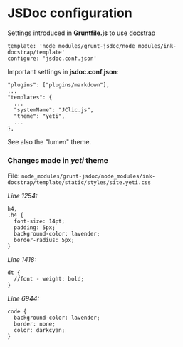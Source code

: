 
JSDoc configuration
===================

Settings introduced in __Gruntfile.js__ to use [docstrap](https://github.com/terryweiss/docstrap)

```
template: 'node_modules/grunt-jsdoc/node_modules/ink-docstrap/template'
configure: 'jsdoc.conf.json'
```

Important settings in __jsdoc.conf.json__:

```
"plugins": ["plugins/markdown"],
...
"templates": {
  ...
  "systemName": "JClic.js",
  "theme": "yeti",
  ...  
},
```

See also the "lumen" theme.

### Changes made in _yeti_ theme ###

File: `node_modules/grunt-jsdoc/node_modules/ink-docstrap/template/static/styles/site.yeti.css`

_Line 1254:_
```
h4,
.h4 {
  font-size: 14pt;
  padding: 5px;
  background-color: lavender;
  border-radius: 5px;
}
```
_Line 1418:_
```
dt {
  //font - weight: bold;
}
```
_Line 6944:_
```
code {
  background-color: lavender;
  border: none;
  color: darkcyan;
}
```


